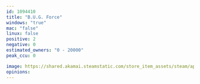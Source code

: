 ```yaml
---
id: 1094410
title: "B.U.G. Force"
windows: "true"
mac: "false"
linux: false
positive: 2
negative: 0
estimated_owners: "0 - 20000"
peak_ccu: 0

image: https://shared.akamai.steamstatic.com/store_item_assets/steam/apps/1094410/header.jpg?t=1644080252
opinions:
---
```

